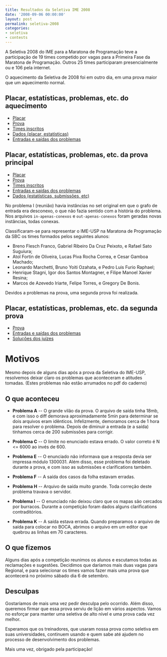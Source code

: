 ```yaml
---
title: Resultados da Seletiva IME 2008
date: '2008-09-06 00:00:00'
layout: post
permalink: seletiva-2008
categories:
- seletiva
- contests
---
```


A Seletiva 2008 do IME para a Maratona de Programação teve a participação
de 19 times competido por vagas para a Primeira Fase da Maratona
de Programação.
Outros 25 times participaram presencialmente ou e 106 pela internet.

O aquecimento da Seletiva de 2008 foi em outro dia, em uma prova maior que um aquecimento normal.

## Placar, estatísticas, problemas, etc. do aquecimento
- [Placar](https://www.ime.usp.br/~maratona/assets/seletivas/2008/warmup/score/score.html)
- [Prova](https://www.ime.usp.br/~maratona/assets/seletivas/2008/warmup/caderno.pdf)
- [Times inscritos](https://www.ime.usp.br/~maratona/assets/seletivas/2008/warmup/times.html)
- [Dados (placar, estatísticas)](https://www.ime.usp.br/~maratona/assets/seletivas/2008/warmup/data.tar.xz)
- [Entradas e saídas dos problemas](https://www.ime.usp.br/~maratona/assets/seletivas/2008/warmup/io.tar.xz)

## Placar, estatísticas, problemas, etc. da prova principal
- [Placar](https://www.ime.usp.br/~maratona/assets/seletivas/2008/score/score.html)
- [Prova](https://www.ime.usp.br/~maratona/assets/seletivas/2008/caderno.pdf)
- [Times inscritos](https://www.ime.usp.br/~maratona/assets/seletivas/2008/times.pdf)
- [Entradas e saídas dos problemas](https://www.ime.usp.br/~maratona/assets/seletivas/2008/io.tar.xz)
- [Dados (estatísticas, submissões, etc)](https://www.ime.usp.br/~maratona/assets/seletivas/2008/data.tar.xz)

No problema I (reunião) havia instâncias no set original em que o grafo de entrada era desconexo, o que não fazia sentido com a história do problema. Nos arquivos `in-apenas-conexos` e `out-apenas-conexos` foram geradas novas instâncias, todas conexas.

Classificaram-se para representar o IME-USP na Maratona de Programação da SBC os times formados pelos seguintes alunos:
- Breno Flesch Franco, Gabriel Ribeiro Da Cruz Peixoto, e Rafael Sato Suguiura;
- Atol Fortin de Oliveira, Lucas Piva Rocha Correa, e Cesar Gamboa Machado;
- Leonardo Marchetti, Bruno Yoiti Ozahata, e Pedro Luis Furio Raphael;
- Henrique Stagni, Igor dos Santos Montagner, e Filipe Manoel Xavier Resina;
- Marcos de Azevedo Iriarte, Felipe Torres, e Gregory De Bonis.

Devidos a problemas na prova, uma segunda prova foi realizada.

## Placar, estatísticas, problemas, etc. da segunda prova
- [Prova](https://www.ime.usp.br/~maratona/assets/seletivas/2008/prova2/caderno.pdf)
- [Entradas e saídas dos problemas](https://www.ime.usp.br/~maratona/assets/seletivas/2008/prova2/io.tar.xz)
- [Soluções dos juízes](https://www.ime.usp.br/~maratona/assets/seletivas/2008/prova2/solutions.tar.xz)

# Motivos
Mesmo depois de alguns dias após a prova da Seletiva do IME-USP, resolvemos deixar claro os problemas que aconteceram e atitudes tomadas. (Estes problemas não estão arrumados no pdf do caderno)

## O que aconteceu
- **Problema A** -- O grande vilão da prova. O arquivo de saída tinha 18mb, e com isso o diff demorava aproximadamente 5min para determinar se dois arquivos eram idênticos. Infelizmente, demoramos cerca de 1 hora para resolver o problema. Depois de diminuir a entrada (e a saída) tínhamos cerca de 200 submissões para corrigir.

- **Problema C** -- O limite no enunciado estava errado. O valor correto é N <= 6000 ao invés de 600.

- **Problema E** -- O enunciado não informava que a resposta devia ser impressa módulo 1300031. Além disso, esse problema foi deletado durante a prova, e com isso as submissões e clarifications também.

- **Problema F** -- A saída dos casos da folha estavam erradas.

- **Problema H** -- Arquivo de saída muito grande. Toda correção deste problema travava o servidor.

- **Problema I** -- O enunciado não deixou claro que os mapas são cercados por burracos. Durante a competição foram dados alguns clarifications contraditórios.

- **Problema K** -- A saída estava errada. Quando preparamos o arquivo de saída para colocar no BOCA, abrimos o arquivo em um editor que quebrou as linhas em 70 caracteres.

## O que fizemos
Alguns dias após a competição reunimos os alunos e escutamos todas as reclamações e sugestões. Decidimos que daríamos mais duas vagas para Regional, e para selecionar os times vamos fazer mais uma prova que acontecerá no próximo sábado dia 6 de setembro.

## Desculpas
Gostaríamos de mais uma vez pedir desculpa pelo ocorrido. Além disso, queremos firmar que essa prova serviu de lição em vários aspectos. Vamos no esforçar para manter uma seletiva de alto nível e uma prova cada vez melhor.

Esperamos que os treinadores, que usaram nossa prova como seletiva em suas universidades, continuem usando e quem sabe até ajudem no processo de desenvolvimento dos problemas.

Mais uma vez, obrigado pela participação!
